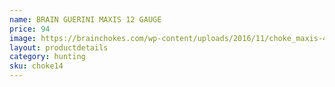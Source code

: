 ```yaml
---
name: BRAIN GUERINI MAXIS 12 GAUGE
price: 94
image: https://brainchokes.com/wp-content/uploads/2016/11/choke_maxis-400x300.jpg
layout: productdetails
category: hunting
sku: choke14
---
```

